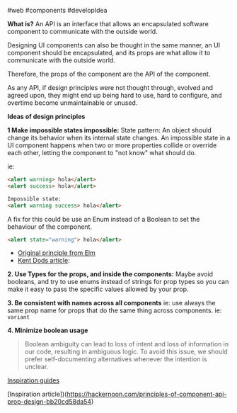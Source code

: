 #web #components #developIdea

**What is?**
An API is an interface that allows an encapsulated software component to communicate with the outside world. 

Designing UI components can also be thought in the same manner, an UI component should be encapsulated, and its props are what allow it to communicate with the outside world.

Therefore, the props of the component are the API of the component.

As any API, if design principles were not thought through, evolved and agreed upon, they might end up being hard to use, hard to configure, and overtime become unmaintainable or unused.


**Ideas of design principles**

**1 Make impossible states impossible:**
State pattern: An object should change its behavior when its internal state changes.
An impossible state in a UI component happens when two or more properties collide or override each other, letting the component to "not know" what should do.

ie: 
```html
<alert warning> hola</alert>
<alert success> hola</alert>

Impossible state:
<alert warning success> hola</alert>

```

A fix for this could be use an Enum instead of a Boolean to set the behaviour of the component.
```html
<alert state="warning"> hola</alert>
```


* [Original principle from Elm](https://sporto.github.io/elm-patterns/basic/impossible-states.html)
* [Kent Dods article](https://kentcdodds.com/blog/make-impossible-states-impossible):  


**2. Use Types for the props, and inside the components:** 
Maybe avoid booleans, and try to use enums instead of strings for prop types so you can make it easy to pass the specific values allowed by your prop.


**3. Be consistent with names across all components**
ie: use always the same prop name for props that do the same thing across components. ie: `variant`

**4. Minimize boolean usage**
> Boolean ambiguity can lead to loss of intent and loss of information in our code, resulting in ambiguous logic. To avoid this issue, we should prefer self-documenting alternatives whenever the intention is unclear.




[Inspiration guides](https://sporto.github.io/elm-patterns/basic/type-blindness.html)

[Inspiration article])(https://hackernoon.com/principles-of-component-api-prop-design-bb20cd58da54)
